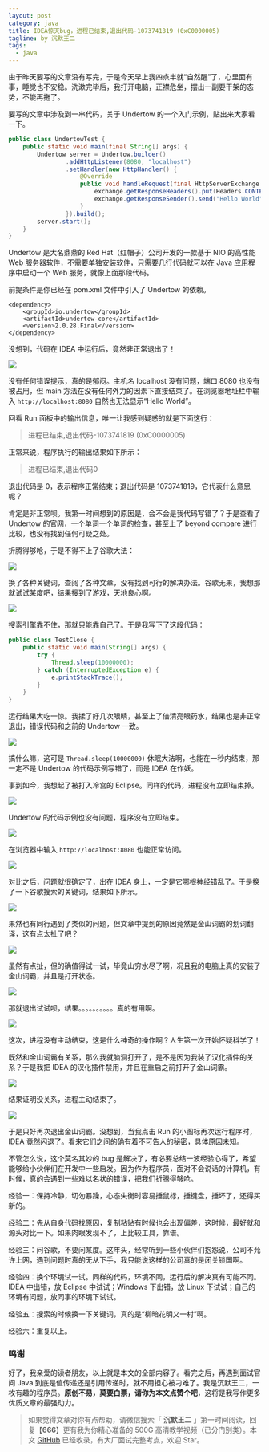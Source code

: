 ```yaml
---
layout: post
category: java
title: IDEA惊天bug，进程已结束,退出代码-1073741819 (0xC0000005)
tagline: by 沉默王二
tags: 
  - java
---
```


由于昨天要写的文章没有写完，于是今天早上我四点半就“自然醒”了，心里面有事，睡觉也不安稳。洗漱完毕后，我打开电脑，正襟危坐，摆出一副要干架的态势，不能再拖了。

<!--more-->





要写的文章中涉及到一串代码，关于 Undertow 的一个入门示例，贴出来大家看一下。

```java
public class UndertowTest {
    public static void main(final String[] args) {
        Undertow server = Undertow.builder()
                .addHttpListener(8080, "localhost")
                .setHandler(new HttpHandler() {
                    @Override
                    public void handleRequest(final HttpServerExchange exchange) throws Exception {
                        exchange.getResponseHeaders().put(Headers.CONTENT_TYPE, "text/plain");
                        exchange.getResponseSender().send("Hello World");
                    }
                }).build();
        server.start();
    }
}
```

Undertow 是大名鼎鼎的 Red Hat（红帽子）公司开发的一款基于 NIO 的高性能 Web 服务器软件，不需要单独安装软件，只需要几行代码就可以在 Java 应用程序中启动一个 Web 服务，就像上面那段代码。

前提条件是你已经在 pom.xml 文件中引入了 Undertow 的依赖。

```
<dependency>
    <groupId>io.undertow</groupId>
    <artifactId>undertow-core</artifactId>
    <version>2.0.28.Final</version>
</dependency>
```

没想到，代码在 IDEA 中运行后，竟然非正常退出了！

![](http://www.itwanger.com/assets/images/2020/04/java-idea-bug-01.png)

没有任何错误提示，真的是郁闷。主机名 localhost 没有问题，端口 8080 也没有被占用，但 main 方法在没有任何外力的因素下直接结束了。在浏览器地址栏中输入 `http://localhost:8080` 自然也无法显示“Hello World”。

回看 Run 面板中的输出信息，唯一让我感到疑惑的就是下面这行：

>进程已结束,退出代码-1073741819 (0xC0000005)

正常来说，程序执行的输出结果如下所示：

>进程已结束,退出代码0

退出代码是 0，表示程序正常结束；退出代码是 1073741819，它代表什么意思呢？

肯定是非正常呗。我第一时间想到的原因是，会不会是我代码写错了？于是查看了 Undertow 的官网，一个单词一个单词的检查，甚至上了 beyond compare 进行比较，也没有找到任何可疑之处。

折腾得够呛，于是不得不上了谷歌大法：

![](http://www.itwanger.com/assets/images/2020/04/java-idea-bug-02.png)

换了各种关键词，查阅了各种文章，没有找到可行的解决办法。谷歌无果，我想那就试试某度吧，结果搜到了游戏，天地良心啊。

![](http://www.itwanger.com/assets/images/2020/04/java-idea-bug-03.png)

搜索引擎靠不住，那就只能靠自己了。于是我写下了这段代码：

```java
public class TestClose {
    public static void main(String[] args) {
        try {
            Thread.sleep(10000000);
        } catch (InterruptedException e) {
            e.printStackTrace();
        }
    }
}
```

运行结果大吃一惊。我揉了好几次眼睛，甚至上了倍清亮眼药水，结果也是非正常退出，错误代码和之前的 Undertow 一致。

![](http://www.itwanger.com/assets/images/2020/04/java-idea-bug-04.png)

搞什么嘛，这可是 `Thread.sleep(10000000)` 休眠大法啊，也能在一秒内结束，那一定不是 Undertow 的代码示例写错了，而是 IDEA 在作妖。

事到如今，我想起了被打入冷宫的 Eclipse。同样的代码，进程没有立即结束掉。

![](http://www.itwanger.com/assets/images/2020/04/java-idea-bug-05.png)

Undertow 的代码示例也没有问题，程序没有立即结束。

![](http://www.itwanger.com/assets/images/2020/04/java-idea-bug-06.png)

在浏览器中输入 `http://localhost:8080` 也能正常访问。

![](http://www.itwanger.com/assets/images/2020/04/java-idea-bug-07.png)

对比之后，问题就很确定了，出在 IDEA 身上，一定是它哪根神经错乱了。于是换了一下谷歌搜索的关键词，结果如下所示。

![](http://www.itwanger.com/assets/images/2020/04/java-idea-bug-08.png)

果然也有同行遇到了类似的问题，但文章中提到的原因竟然是金山词霸的划词翻译，这有点太扯了吧？

![](http://www.itwanger.com/assets/images/2020/04/java-idea-bug-09.png)


虽然有点扯，但的确值得试一试，毕竟山穷水尽了啊，况且我的电脑上真的安装了金山词霸，并且是打开状态。

![](http://www.itwanger.com/assets/images/2020/04/java-idea-bug-10.png)

那就退出试试呗，结果。。。。。。。。。。真的有用啊。

![](http://www.itwanger.com/assets/images/2020/04/java-idea-bug-11.png)

这次，进程没有主动结束，这是什么神奇的操作啊？人生第一次开始怀疑科学了！

既然和金山词霸有关系，那么我就脑洞打开了，是不是因为我装了汉化插件的关系？于是我把 IDEA 的汉化插件禁用，并且在重启之前打开了金山词霸。

![](http://www.itwanger.com/assets/images/2020/04/java-idea-bug-12.png)

结果证明没关系，进程主动结束了。

![](http://www.itwanger.com/assets/images/2020/04/java-idea-bug-13.png)

于是只好再次退出金山词霸。没想到，当我点击 Run 的小图标再次运行程序时，IDEA 竟然闪退了。看来它们之间的确有着不可告人的秘密，具体原因未知。

不管怎么说，这个莫名其妙的 bug 是解决了，有必要总结一波经验心得了，希望能够给小伙伴们在开发中一些启发。因为作为程序员，面对不会说话的计算机，有时候，真的会遇到一些难以名状的错误，把我们折腾得够呛。

经验一：保持冷静，切勿暴躁，心态失衡时容易捶鼠标，捶键盘，捶坏了，还得买新的。

经验二：先从自身代码找原因，复制粘贴有时候也会出现偏差，这时候，最好就和源头对比一下。如果肉眼发现不了，上比较工具，靠谱。

经验三：问谷歌，不要问某度。这年头，经常听到一些小伙伴们抱怨说，公司不允许上网，遇到问题时真的无从下手，我只能说这样的公司真的是闭关锁国啊。

经验四：换个环境试一试。同样的代码，环境不同，运行后的解决真有可能不同。IDEA 中出错，放 Eclipse 中试试；Windows 下出错，放 Linux 下试试；自己的环境有问题，放同事的环境下试试。

经验五：搜索的时候换一下关键词，真的是“柳暗花明又一村”啊。

经验六：重复以上。




### 鸣谢

好了，我亲爱的读者朋友，以上就是本文的全部内容了。看完之后，再遇到面试官问 Java 到底是值传递还是引用传递时，就不用担心被刁难了。我是沉默王二，一枚有趣的程序员。**原创不易，莫要白票，请你为本文点赞个吧**，这将是我写作更多优质文章的最强动力。



>如果觉得文章对你有点帮助，请微信搜索「 **沉默王二** 」第一时间阅读，回复【**666**】更有我为你精心准备的 500G 高清教学视频（已分门别类）。本文 [GitHub](https://github.com/qinggee/itwanger.github.io) 已经收录，有大厂面试完整考点，欢迎 Star。

